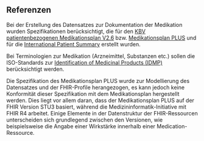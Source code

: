 ## Referenzen

Bei der Erstellung des Datensatzes zur Dokumentation der Medikation wurden Spezifikationen berücksichtigt, die für den [KBV patientenbezogenen Medikationsplan V2.6](https://www.kbv.de/media/sp/Medikationsplan_Anlage3.pdf) bzw. [Medikationsplan PLUS](https://simplifier.net/medikationsplanplus) und für die [International Patient Summary](http://international-patient-summary.net/) erstellt wurden.

Bei Terminologien zur Medikation (Arzneimittel, Substanzen etc.) sollen die ISO-Standards zur [Identification of Medicinal Products (IDMP)](https://www.ema.europa.eu/en/human-regulatory/overview/data-medicines-iso-idmp-standards-overview) berücksichtigt werden. 

Die Spezifikation des Medikationsplan PLUS wurde zur Modellierung des Datensatzes und der FHIR-Profile herangezogen, es kann jedoch keine Konformität dieser Spezifikation mit dem Medikationsplan hergestellt werden. Dies liegt vor allem daran, dass der Medikationsplan PLUS auf der FHIR Version STU3 basiert, während die Medizininformatik-Initiative mit FHIR R4 arbeitet. Einige Elemente in der Datenstruktur der FHIR-Ressourcen unterscheiden sich grundlegend zwischen den Versionen, wie beispielsweise die Angabe einer Wirkstärke innerhalb einer Medication-Ressource.

